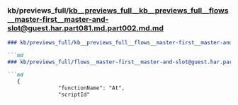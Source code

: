 ### kb/previews_full/kb__previews_full__kb__previews_full__flows__master-first__master-and-slot@guest.har.part081.md.part002.md.md

```md
### kb/previews_full/kb__previews_full__flows__master-first__master-and-slot@guest.har.part081.md.part002.md

```md
### kb/previews_full/flows__master-first__master-and-slot@guest.har.part081.md (part 002)

```md
   {
                "functionName": "At",
                "scriptId"
```

```

```

```

